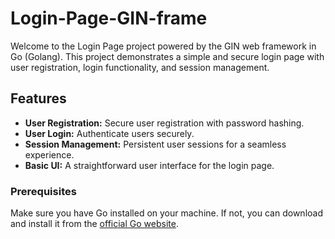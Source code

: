 # Login-Page-GIN-frame
Welcome to the Login Page project powered by the GIN web framework in Go (Golang). This project demonstrates a simple and secure login page with user registration, login functionality, and session management.

## Features

- **User Registration:** Secure user registration with password hashing.
- **User Login:** Authenticate users securely.
- **Session Management:** Persistent user sessions for a seamless experience.
- **Basic UI:** A straightforward user interface for the login page.

### Prerequisites

Make sure you have Go installed on your machine. If not, you can download and install it from the [official Go website](https://golang.org/doc/install).

